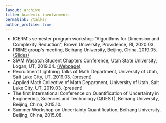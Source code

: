 ```yaml
---
layout: archive
title: Academic involvements
permalink: /talks/
author_profile: true
---
```


* ICERM's semester program workshop "Algorithms for Dimension and Complexity Reduction", Brown University, Providence, RI, 2020.03.
* PRIME group's meeting, Beihang University, Beijing, China, 2019.05. [(Slides)](http://zexinliu.github.io/files/talk.pdf)
* SIAM Wasatch Student Chapters Conference, Utah State University, Logan, UT, 2019.04. [(Webpage)](https://sites.google.com/aggiemail.usu.edu/siamwasatchstudentconference/photos)
* Recruitment Lightning Talks of Math Department, University of Utah, Salt Lake City, UT, 2019.03. (present)
* Applied Math Collective of Math Department, University of Utah, Salt Lake City, UT, 2019.03. (present)
* The first International Conference on Quantification of Uncertainty in Engineering, Sciences and Technology (QUEST), Beihang University, Beijing, China, 2015.10.
* Summer Workshop on Uncertainty Quantification, Beihang University, Beijing, China, 2015.08.
